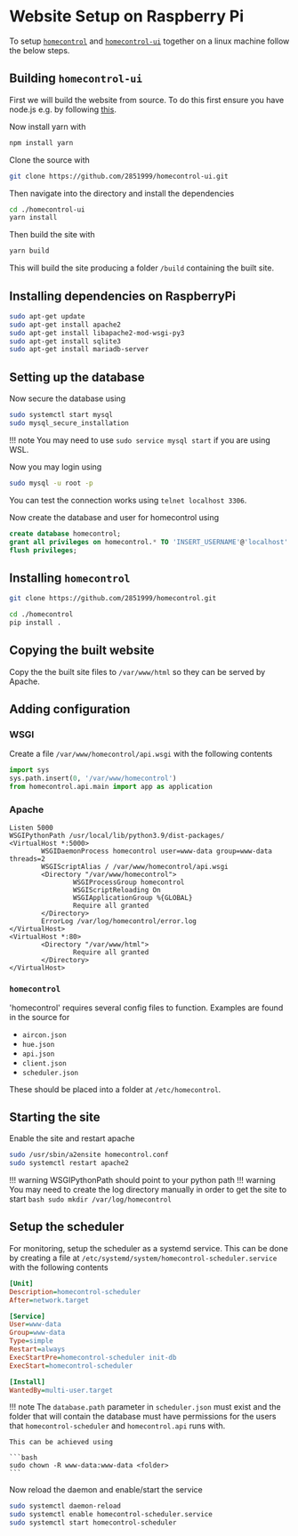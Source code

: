 # Website Setup on Raspberry Pi

To setup [`homecontrol`](https://github.com/2851999/homecontrol) and [`homecontrol-ui`](https://github.com/2851999/homecontrol-ui) together
on a linux machine follow the below steps.

## Building `homecontrol-ui`
First we will build the website from source. To do this first ensure you have node.js e.g. by
following [this](https://learn.microsoft.com/en-us/windows/dev-environment/javascript/nodejs-on-wsl).

Now install yarn with

```bash
npm install yarn
```

Clone the source with

```bash
git clone https://github.com/2851999/homecontrol-ui.git
```

Then navigate into the directory and install the dependencies

```bash
cd ./homecontrol-ui
yarn install
```

Then build the site with

```bash
yarn build
```

This will build the site producing a folder `/build` containing the built site.


## Installing dependencies on RaspberryPi
```bash
sudo apt-get update
sudo apt-get install apache2
sudo apt-get install libapache2-mod-wsgi-py3
sudo apt-get install sqlite3
sudo apt-get install mariadb-server
```

## Setting up the database

Now secure the database using
```bash
sudo systemctl start mysql
sudo mysql_secure_installation
```

!!! note
        You may need to use `sudo service mysql start` if you are using WSL.

Now you may login using
```bash
sudo mysql -u root -p
```

You can test the connection works using `telnet localhost 3306`.

Now create the database and user for homecontrol using
```sql
create database homecontrol;
grant all privileges on homecontrol.* TO 'INSERT_USERNAME'@'localhost' identified by 'INSERT_PASSWORD';
flush privileges;
```

## Installing `homecontrol`
```bash
git clone https://github.com/2851999/homecontrol.git

cd ./homecontrol
pip install .
```

## Copying the built website

Copy the the built site files to `/var/www/html` so they can be served by Apache.

## Adding configuration

### WSGI

Create a file `/var/www/homecontrol/api.wsgi` with the following contents

```python
import sys
sys.path.insert(0, '/var/www/homecontrol')
from homecontrol.api.main import app as application
```

### Apache
```apacheconf
Listen 5000
WSGIPythonPath /usr/local/lib/python3.9/dist-packages/
<VirtualHost *:5000>
        WSGIDaemonProcess homecontrol user=www-data group=www-data threads=2
        WSGIScriptAlias / /var/www/homecontrol/api.wsgi
        <Directory "/var/www/homecontrol">
                WSGIProcessGroup homecontrol
                WSGIScriptReloading On
                WSGIApplicationGroup %{GLOBAL}
                Require all granted
        </Directory>
        ErrorLog /var/log/homecontrol/error.log
</VirtualHost>
<VirtualHost *:80>
        <Directory "/var/www/html">
                Require all granted
        </Directory>
</VirtualHost>
```

### `homecontrol`

'homecontrol' requires several config files to function. Examples are found in the source for

- `aircon.json`
- `hue.json`
- `api.json`
- `client.json`
- `scheduler.json`

These should be placed into a folder at `/etc/homecontrol`.

## Starting the site

Enable the site and restart apache

```bash
sudo /usr/sbin/a2ensite homecontrol.conf
sudo systemctl restart apache2
```

!!! warning
    WSGIPythonPath should point to your python path
!!! warning
    You may need to create the log directory manually in order to get the site to start
    ```bash
    sudo mkdir /var/log/homecontrol
    ```

## Setup the scheduler

For monitoring, setup the scheduler as a systemd service. This can be done by creating a
file at `/etc/systemd/system/homecontrol-scheduler.service` with the following contents

```ini
[Unit]
Description=homecontrol-scheduler
After=network.target

[Service]
User=www-data
Group=www-data
Type=simple
Restart=always
ExecStartPre=homecontrol-scheduler init-db
ExecStart=homecontrol-scheduler

[Install]
WantedBy=multi-user.target
```

!!! note
    The `database.path` parameter in `scheduler.json` must exist and the folder that will
    contain the database must have permissions for the users that `homecontrol-scheduler`
    and `homecontrol.api` runs with.

    This can be achieved using

    ```bash
    sudo chown -R www-data:www-data <folder>
    ```

Now reload the daemon and enable/start the service

```bash
sudo systemctl daemon-reload
sudo systemctl enable homecontrol-scheduler.service
sudo systemctl start homecontrol-scheduler
```